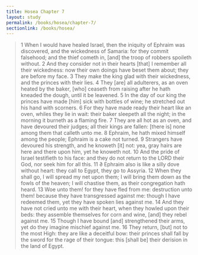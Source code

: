 ```yaml
---
title: Hosea Chapter 7
layout: study
permalink: /books/hosea/chapter-7/
sectionlink: /books/hosea/
---
```


> 1 When I would have healed Israel, then the iniquity of Ephraim was discovered, and the wickedness of Samaria: for they commit falsehood; and the thief cometh in, [and] the troop of robbers spoileth without.
> 2 And they consider not in their hearts [that] I remember all their wickedness: now their own doings have beset them about; they are before my face.
> 3 They make the king glad with their wickedness, and the princes with their lies.
> 4 They [are] all adulterers, as an oven heated by the baker, [who] ceaseth from raising after he hath kneaded the dough, until it be leavened.
> 5 In the day of our king the princes have made [him] sick with bottles of wine; he stretched out his hand with scorners.
> 6 For they have made ready their heart like an oven, whiles they lie in wait: their baker sleepeth all the night; in the morning it burneth as a flaming fire.
> 7 They are all hot as an oven, and have devoured their judges; all their kings are fallen: [there is] none among them that calleth unto me.
> 8 Ephraim, he hath mixed himself among the people; Ephraim is a cake not turned.
> 9 Strangers have devoured his strength, and he knoweth [it] not: yea, gray hairs are here and there upon him, yet he knoweth not.
> 10 And the pride of Israel testifieth to his face: and they do not return to the LORD their God, nor seek him for all this.
> 11 ∂ Ephraim also is like a silly dove without heart: they call to Egypt, they go to Assyria.
> 12 When they shall go, I will spread my net upon them; I will bring them down as the fowls of the heaven; I will chastise them, as their congregation hath heard.
> 13 Woe unto them! for they have fled from me: destruction unto them! because they have transgressed against me: though I have redeemed them, yet they have spoken lies against me.
> 14 And they have not cried unto me with their heart, when they howled upon their beds: they assemble themselves for corn and wine, [and] they rebel against me.
> 15 Though I have bound [and] strengthened their arms, yet do they imagine mischief against me.
> 16 They return, [but] not to the most High: they are like a deceitful bow: their princes shall fall by the sword for the rage of their tongue: this [shall be] their derision in the land of Egypt.
